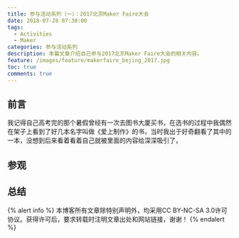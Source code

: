```yaml
---
title: 参与活动系列（一）：2017北京Maker Faire大会
date: 2018-07-28 07:30:00
tags:
  - Activities
  - Maker
categories: 参与活动系列
description: 本篇文章介绍自己参与2017北京Maker Faire大会的相关内容。
feature: /images/feature/makerfaire_bejing_2017.jpg
toc: true
comments: true
---
```


## 前言

我记得自己高考完的那个暑假曾经有一次去图书大厦买书，在选书的过程中我偶然在架子上看到了好几本名字叫做《爱上制作》的书，当时我出于好奇翻看了其中的一本，没想到后来看着看着自己就被里面的内容给深深吸引了，

<!--more-->

## 参观



## 总结

{% alert info %}
本博客所有文章除特别声明外，均采用CC BY-NC-SA 3.0许可协议。获得许可后，要求转载时注明文章出处和网站链接，谢谢！
{% endalert %}
